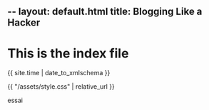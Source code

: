 --
layout:  default.html
title: Blogging Like a Hacker
---

<h1>This is the index file</h1>

{{ site.time | date_to_xmlschema }}

{{ "/assets/style.css" | relative_url }}

essai
